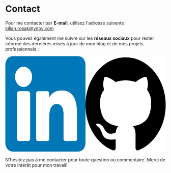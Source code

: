 # Contact

Pour me contacter par **E-mail**, utilisez l'adresse suivante : kilian.rosak@ynov.com

Vous pouvez également me suivre sur les **réseaux sociaux** pour rester informé des dernières mises à jour de mon blog et de mes projets professionnels :

<div style="display: flex; justify-content: space-between;">
  <a href="https://www.linkedin.com/in/kilian-rosak-b84740264/"><img src="./img/linkedin.png" height="300"></a>
  <a href="https://github.com/Kasoro47"><img src="./img/github.png" height="300"></a>
</div>

N'hésitez pas à me contacter pour toute question ou commentaire. Merci de votre intérêt pour mon travail!